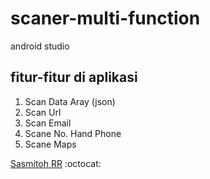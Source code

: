 # scaner-multi-function
android studio

<h2>fitur-fitur di aplikasi</h2>
<ol>
   <li>Scan Data Aray (json)</li>
   <li>Scan Url</li>
   <li>Scan Email </li>
   <li>Scane No. Hand Phone</li>
   <li>Scane Maps</li>
</ol>

[Sasmitoh RR](http://sasmitohrr.web.id)
:octocat:
